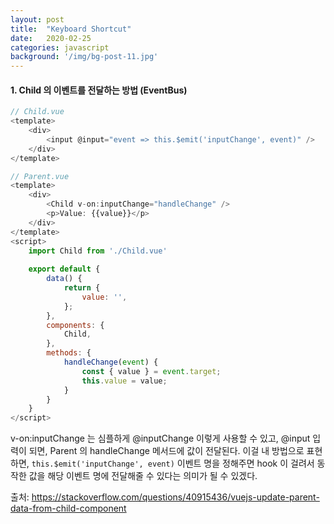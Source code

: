 ```yaml
---
layout: post
title:  "Keyboard Shortcut"
date:   2020-02-25
categories: javascript
background: '/img/bg-post-11.jpg'
---
```


#### 1. Child 의 이벤트를 전달하는 방법 (EventBus)
 
``` js
// Child.vue
<template>
    <div>
        <input @input="event => this.$emit('inputChange', event)" />
    </div> 
</template>

// Parent.vue
<template>
    <div>
        <Child v-on:inputChange="handleChange" />
        <p>Value: {{value}}</p>
    </div>
</template>
<script>
    import Child from './Child.vue'
    
    export default {
        data() {
            return {
                value: '',
            };
        },
        components: {
            Child,
        },
        methods: {
            handleChange(event) {
                const { value } = event.target;
                this.value = value;
            }
        }
    }
</script>
```

v-on:inputChange 는 심플하게 @inputChange 이렇게 사용할 수 있고, 
@input 입력이 되면, Parent 의 handleChange 메서드에 값이 전달된다. 
이걸 내 방법으로 표현하면, `this.$emit('inputChange', event)` 이벤트 명을 정해주면 hook 이 걸려서 
동작한 값을 해당 이벤트 명에 전달해줄 수 있다는 의미가 될 수 있겠다.

출처:  https://stackoverflow.com/questions/40915436/vuejs-update-parent-data-from-child-component